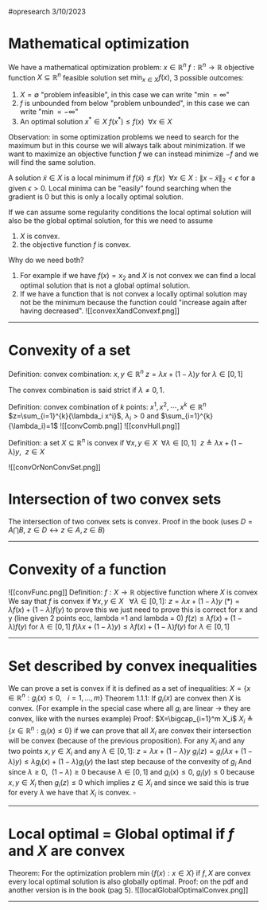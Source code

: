 #opresearch
3/10/2023
# Mathematical optimization
We have a mathematical optimization problem:
$x\in\mathbb{R}^n$
$f:\mathbb{R}^n\to\mathbb{R}$ objective function 
$X \subseteq \mathbb{R}^n$ feasible solution set
$\min_{x\in X} f(x)$, 3 possible outcomes:
1. $X=\emptyset$ "problem infeasible", in this case we can write "$\min=\infty$"
2. $f$ is unbounded from below "problem unbounded", in this case we can write "$\min=-\infty$"
3. An optimal solution $x^* \in X \ f(x^*)\le f(x) \ \  \forall x \in X$

Observation: in some optimization problems we need to search for the maximum but in this course we will always talk about minimization. If we want to maximize an objective function $f$ we can instead minimize $-f$ and we will find the same solution.

A solution $\tilde{x}\in X$ is a local minimum if $f(\tilde{x}) \le f(x) \ \ \forall x \in X : \| x-\tilde{x} \|_2 < \epsilon$ for a given $\epsilon >0$.
Local minima can be "easily" found searching when the gradient is 0 but this is only a locally optimal solution.

If we can assume some regularity conditions the local optimal solution will also be the global optimal solution, for this we need to assume
1. $X$ is convex.
2. the objective function $f$ is convex.

Why do we need both?
1. For example if we have $f(x)=x_2$ and $X$ is not convex we can find a local optimal solution that is not a global optimal solution.
2. If we have a function that is not convex a locally optimal solution may not be the minimum because the function could "increase again after having decreased".
![[convexXandConvexf.png]]
---
# Convexity of a set
Definition: convex combination: $x,y \in \mathbb{R}^n$ $z=\lambda x+ (1-\lambda)y$ for $\lambda \in [0,1]$

The convex combination is said strict if $\lambda \ne0,1$.

Definition: convex combination of $k$ points: $x^1,x^2,\dotsi,x^k \in \mathbb{R}^n$ $z=\sum_{i=1}^{k}{\lambda_i x^i}$, $\lambda_i>0$ and $\sum_{i=1}^{k}{\lambda_i}=1$
![[convComb.png]]
![[convHull.png]]

Definition: a set $X \subseteq \mathbb{R}^n$ is convex if $\forall x,y \in X \ \   \forall \lambda\in[0,1] \ \ z\triangleq\lambda x + (1-\lambda)y,\ \  z\in X$ 

![[convOrNonConvSet.png]]

# Intersection of two convex sets
The intersection of two convex sets is convex. Proof in the book (uses $D=A\bigcap B, \ z\in D \leftrightarrow z\in A,z\in B$)


---
# Convexity of a function
![[convFunc.png]]
Definition: $f:X\to\mathbb{R}$ objective function where $X$ is convex 
We say that $f$ is convex if $\forall x,y \in X\ \ \  \forall \lambda \in [0,1]$:
$z=\lambda x + (1-\lambda)y$
$(*)=\lambda f(x)+ (1-\lambda)f(y)$ to prove this we just need to prove this is correct for x and y (line given 2 points ecc, lambda =1 and lambda = 0)
$f(z)\le \lambda f(x)+ (1-\lambda)f(y)$ for $\lambda \in [0,1]$
$f(\lambda x + (1-\lambda)y)\le \lambda f(x)+ (1-\lambda)f(y)$ for $\lambda \in [0,1]$

---
# Set described by convex inequalities
We can prove a set is convex if it is defined as a set of inequalities:
$X=\{x\in \mathbb{R}^n: g_i(x)\le 0, \ \ \ i=1,\dots,m\}$
Theorem 1.1.1: If $g_i(x)$ are convex then $X$ is convex.
(For example in the special case where all $g_i$ are linear $\to$ they are convex, like with the nurses example)
Proof: $X=\bigcap_{i=1}^m X_i$  $X_i\triangleq\{x\in \mathbb{R}^n: g_i(x)\le 0\}$ if we can prove that all $X_i$ are convex their intersection will be convex (because of the previous proposition). 
For any $X_i$ and any two points $x,y\in X_i$ and any $\lambda\in[0,1]$: $z=\lambda x + (1-\lambda)y$ 
$g_i(z)=g_i(\lambda x + (1-\lambda)y)\le \lambda g_i(x)+(1-\lambda)g_i(y)$ the last step because of the convexity of $g_i$
And since $\lambda \ge 0,\ \ (1-\lambda)\ge 0$ because $\lambda \in [0,1]$ and $g_i(x)\le0,\ g_i(y)\le0$ because $x,y \in X_i$
then $g_i(z)\le 0$ which implies $z\in X_i$ and since we said this is true for every $\lambda$ we have that $X_i$ is convex. $\square$ 
   
---
# Local optimal = Global optimal if $f$ and $X$ are convex
Theorem: For the optimization problem $\min\{f(x):x\in X\}$
if $f,X$ are convex every local optimal solution is also globally optimal.
Proof: on the pdf and another version is in the book (pag 5).
![[localGlobalOptimalConvex.png]]

---

